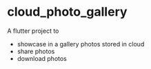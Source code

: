 # cloud_photo_gallery

A flutter project to

- showcase in a gallery photos stored in cloud
- share photos
- download photos